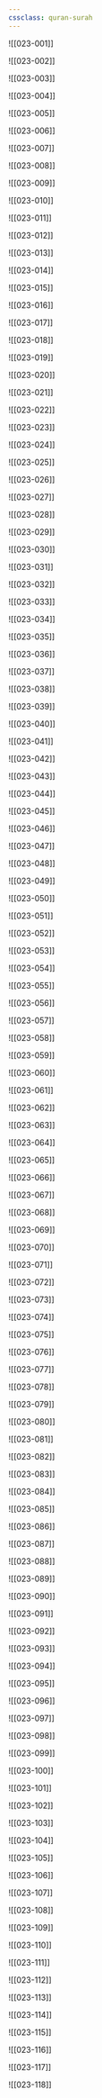 ```yaml
---
cssclass: quran-surah
---
```


![[023-001]]

![[023-002]]

![[023-003]]

![[023-004]]

![[023-005]]

![[023-006]]

![[023-007]]

![[023-008]]

![[023-009]]

![[023-010]]

![[023-011]]

![[023-012]]

![[023-013]]

![[023-014]]

![[023-015]]

![[023-016]]

![[023-017]]

![[023-018]]

![[023-019]]

![[023-020]]

![[023-021]]

![[023-022]]

![[023-023]]

![[023-024]]

![[023-025]]

![[023-026]]

![[023-027]]

![[023-028]]

![[023-029]]

![[023-030]]

![[023-031]]

![[023-032]]

![[023-033]]

![[023-034]]

![[023-035]]

![[023-036]]

![[023-037]]

![[023-038]]

![[023-039]]

![[023-040]]

![[023-041]]

![[023-042]]

![[023-043]]

![[023-044]]

![[023-045]]

![[023-046]]

![[023-047]]

![[023-048]]

![[023-049]]

![[023-050]]

![[023-051]]

![[023-052]]

![[023-053]]

![[023-054]]

![[023-055]]

![[023-056]]

![[023-057]]

![[023-058]]

![[023-059]]

![[023-060]]

![[023-061]]

![[023-062]]

![[023-063]]

![[023-064]]

![[023-065]]

![[023-066]]

![[023-067]]

![[023-068]]

![[023-069]]

![[023-070]]

![[023-071]]

![[023-072]]

![[023-073]]

![[023-074]]

![[023-075]]

![[023-076]]

![[023-077]]

![[023-078]]

![[023-079]]

![[023-080]]

![[023-081]]

![[023-082]]

![[023-083]]

![[023-084]]

![[023-085]]

![[023-086]]

![[023-087]]

![[023-088]]

![[023-089]]

![[023-090]]

![[023-091]]

![[023-092]]

![[023-093]]

![[023-094]]

![[023-095]]

![[023-096]]

![[023-097]]

![[023-098]]

![[023-099]]

![[023-100]]

![[023-101]]

![[023-102]]

![[023-103]]

![[023-104]]

![[023-105]]

![[023-106]]

![[023-107]]

![[023-108]]

![[023-109]]

![[023-110]]

![[023-111]]

![[023-112]]

![[023-113]]

![[023-114]]

![[023-115]]

![[023-116]]

![[023-117]]

![[023-118]]

